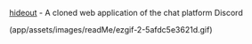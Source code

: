 [hideout](https://hideout-aa.herokuapp.com/) - A cloned web application of the chat platform Discord

(app/assets/images/readMe/ezgif-2-5afdc5e3621d.gif)


